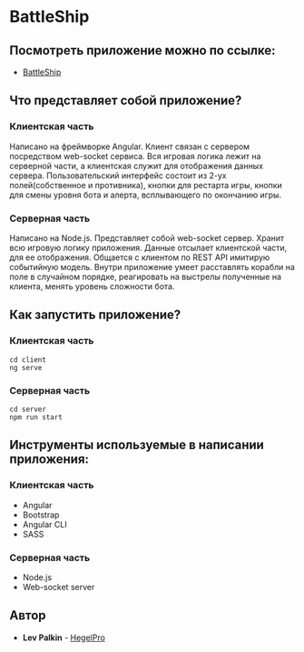 # BattleShip

## Посмотреть приложение можно по ссылке:
* [BattleShip](http://194.146.38.143:8080/battle-ship/)

## Что представляет собой приложение?
### Клиентская часть
Написано на фреймворке Angular. 
Клиент связан с сервером посредством web-socket сервиса. Вся игровая логика лежит на серверной части, а клиентская служит для отображения данных сервера.
Пользовательский интерфейс состоит из 2-ух полей(собственное и противника), кнопки для рестарта игры, кнопки для смены уровня бота и алерта, всплывающего по окончанию игры.

### Серверная часть
Написано на Node.js.
Представляет собой web-socket сервер. Хранит всю игровую логику приложения. Данные отсылает клиентской части, для ее отображения. Общается с клиентом по REST API имитирую событийную модель.
Внутри приложение умеет расставлять корабли на поле в случайном порядке, реагировать на выстрелы полученные на клиента, менять уровень сложности бота.

## Как запустить приложение?
### Клиентская часть
```
cd client
ng serve
```
### Серверная часть
```
cd server
npm run start
```
## Инструменты используемые в написании приложения:

### Клиентская часть
* Angular
* Bootstrap
* Angular CLI
* SASS

### Серверная часть
* Node.js
* Web-socket server

## Автор
* **Lev Palkin** - [HegelPro](https://github.com/HegelPro)
